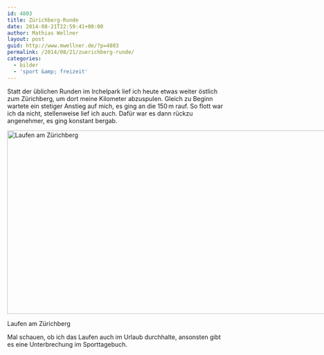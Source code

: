 ```yaml
---
id: 4803
title: Zürichberg-Runde
date: 2014-08-21T22:59:41+00:00
author: Mathias Wellner
layout: post
guid: http://www.mwellner.de/?p=4803
permalink: /2014/08/21/zuerichberg-runde/
categories:
  - bilder
  - 'sport &amp; freizeit'
---
```

Statt der üblichen Runden im Irchelpark lief ich heute etwas weiter östlich zum Zürichberg, um dort meine Kilometer abzuspulen. Gleich zu Beginn wartete ein stetiger Anstieg auf mich, es ging an die 150&thinsp;m rauf. So flott war ich da nicht, stellenweise lief ich auch. Dafür war es dann rückzu angenehmer, es ging konstant bergab. 

<div id="attachment_4802" style="width: 860px" class="wp-caption aligncenter">
  <a href="/wp-uploads/2014/08/waldjog.jpg"><img src="/wp-uploads/2014/08/waldjog-1024x511.jpg" alt="Laufen am Zürichberg" width="850" height="424" class="size-large wp-image-4802" srcset="http://www.mwellner.de/wp-uploads/2014/08/waldjog-1024x511.jpg 1024w, http://www.mwellner.de/wp-uploads/2014/08/waldjog-300x149.jpg 300w, http://www.mwellner.de/wp-uploads/2014/08/waldjog-250x124.jpg 250w, http://www.mwellner.de/wp-uploads/2014/08/waldjog-150x74.jpg 150w, http://www.mwellner.de/wp-uploads/2014/08/waldjog.jpg 1593w" sizes="(max-width: 850px) 100vw, 850px" /></a>
  
  <p class="wp-caption-text">
    Laufen am Zürichberg
  </p>
</div>

Mal schauen, ob ich das Laufen auch im Urlaub durchhalte, ansonsten gibt es eine Unterbrechung im Sporttagebuch.